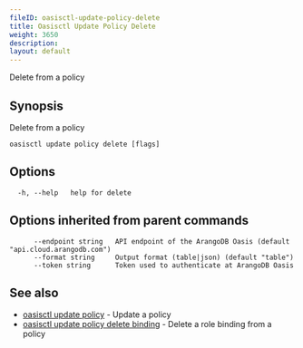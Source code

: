 ```yaml
---
fileID: oasisctl-update-policy-delete
title: Oasisctl Update Policy Delete
weight: 3650
description: 
layout: default
---
```

Delete from a policy

## Synopsis

Delete from a policy

```
oasisctl update policy delete [flags]
```

## Options

```
  -h, --help   help for delete
```

## Options inherited from parent commands

```
      --endpoint string   API endpoint of the ArangoDB Oasis (default "api.cloud.arangodb.com")
      --format string     Output format (table|json) (default "table")
      --token string      Token used to authenticate at ArangoDB Oasis
```

## See also

* [oasisctl update policy](oasisctl-update-policy)	 - Update a policy
* [oasisctl update policy delete binding](oasisctl-update-policy-delete-binding)	 - Delete a role binding from a policy

